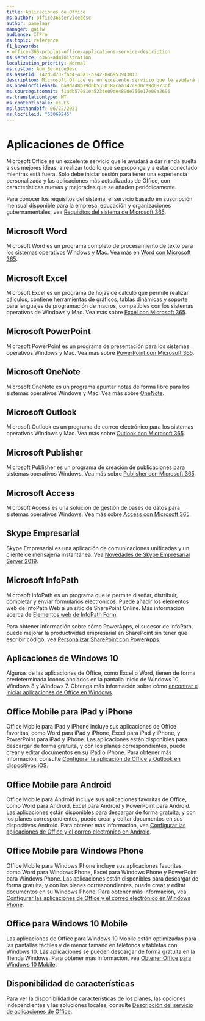 ```yaml
---
title: Aplicaciones de Office
ms.author: office365servicedesc
author: pamelaar
manager: gailw
audience: ITPro
ms.topic: reference
f1_keywords:
- office-365-proplus-office-applications-service-description
ms.service: o365-administration
localization_priority: Normal
ms.custom: Adm_ServiceDesc
ms.assetid: 142d5d73-fac4-45a1-b742-846953943813
description: Microsoft Office es un excelente servicio que le ayudará a dar rienda suelta a sus mejores ideas, a realizar todo lo que se proponga y a estar conectado mientras está fuera. Solo debe iniciar sesión para tener una experiencia personalizada y las aplicaciones más actualizadas de Office, con características nuevas y mejoradas que se añaden periódicamente.
ms.openlocfilehash: ba9da48b79d6b5350182caa347c8d0ce9d6873df
ms.sourcegitcommit: f1adb57081ea5234e09de4890e756e17e09a2696
ms.translationtype: MT
ms.contentlocale: es-ES
ms.lasthandoff: 06/22/2021
ms.locfileid: "53069245"
---
```

# <a name="office-applications"></a>Aplicaciones de Office

Microsoft Office es un excelente servicio que le ayudará a dar rienda suelta a sus mejores ideas, a realizar todo lo que se proponga y a estar conectado mientras está fuera. Solo debe iniciar sesión para tener una experiencia personalizada y las aplicaciones más actualizadas de Office, con características nuevas y mejoradas que se añaden periódicamente.
  
Para conocer los requisitos del sistema, el servicio basado en suscripción mensual disponible para la empresa, educación y organizaciones gubernamentales, vea [Requisitos del sistema de Microsoft 365](https://products.office.com/office-system-requirements/#Office365forBEG).
  
## <a name="microsoft-word"></a>Microsoft Word

Microsoft Word es un programa completo de procesamiento de texto para los sistemas operativos Windows y Mac. Vea más en [Word con Microsoft 365](https://www.microsoft.com/microsoft-365/word).

## <a name="microsoft-excel"></a>Microsoft Excel

Microsoft Excel es un programa de hojas de cálculo que permite realizar cálculos, contiene herramientas de gráficos, tablas dinámicas y soporte para lenguajes de programación de macros, compatibles con los sistemas operativos de Windows y Mac. Vea más sobre [Excel con Microsoft 365](https://www.microsoft.com/microsoft-365/excel).
  
## <a name="microsoft-powerpoint"></a>Microsoft PowerPoint

Microsoft PowerPoint es un programa de presentación para los sistemas operativos Windows y Mac. Vea más sobre [PowerPoint con Microsoft 365](https://www.microsoft.com/microsoft-365/powerpoint).

## <a name="microsoft-onenote"></a>Microsoft OneNote

Microsoft OneNote es un programa apuntar notas de forma libre para los sistemas operativos Windows y Mac. Vea más sobre [OneNote](https://www.microsoft.com/microsoft-365/onenote/digital-note-taking-app).
  
## <a name="microsoft-outlook"></a>Microsoft Outlook

Microsoft Outlook es un programa de correo electrónico para los sistemas operativos Windows y Mac. Vea más sobre [Outlook con Microsoft 365](https://www.microsoft.com/microsoft-365/outlook/outlook-personal-email-plans).
  
## <a name="microsoft-publisher"></a>Microsoft Publisher

Microsoft Publisher es un programa de creación de publicaciones para sistemas operativos Windows. Vea más sobre [Publisher con Microsoft 365](https://www.microsoft.com/microsoft-365/publisher).
  
## <a name="microsoft-access"></a>Microsoft Access

Microsoft Access es una solución de gestión de bases de datos para sistemas operativos Windows. Vea más sobre [Access con Microsoft 365](https://www.microsoft.com/microsoft-365/access).
  
## <a name="skype-for-business"></a>Skype Empresarial

Skype Empresarial es una aplicación de comunicaciones unificadas y un cliente de mensajería instantánea. Vea [Novedades de Skype Empresarial Server 2019](/skypeforbusiness/whats-new).
  
## <a name="microsoft-infopath"></a>Microsoft InfoPath

Microsoft InfoPath es un programa que le permite diseñar, distribuir, completar y enviar formularios electrónicos. Puede añadir los elementos web de InfoPath Web a un sitio de SharePoint Online. Más información acerca de [Elementos web de InfoPath Form](https://go.microsoft.com/fwlink/p/?LinkId=271687).

Para obtener información sobre cómo PowerApps, el sucesor de InfoPath, puede mejorar la productividad empresarial en SharePoint sin tener que escribir código, vea [Personalizar SharePoint con PowerApps](https://powerapps.microsoft.com/infopath/).
  
## <a name="windows-10-apps"></a>Aplicaciones de Windows 10

Algunas de las aplicaciones de Office, como Excel o Word, tienen de forma predeterminada iconos anclados en la pantalla Inicio de Windows 10, Windows 8 y Windows 7. Obtenga más información sobre cómo [encontrar e iniciar aplicaciones de Office en Windows](https://support.microsoft.com/office/907ce545-6ae8-459b-8d9d-de6764a635d6).
  
## <a name="office-mobile-for-ipadiphone"></a>Office Mobile para iPad y iPhone

Office Mobile para iPad y iPhone incluye sus aplicaciones de Office favoritas, como Word para iPad y iPhone, Excel para iPad y iPhone, y PowerPoint para iPad y iPhone. Las aplicaciones están disponibles para descargar de forma gratuita, y con los planes correspondientes, puede crear y editar documentos en su iPad o iPhone. Para obtener más información, consulte [Configurar la aplicación de Office y Outlook en dispositivos iOS](https://support.microsoft.com/office/0402b37e-49c4-4419-a030-f34c2013041f).

## <a name="office-mobile-for-android"></a>Office Mobile para Android

Office Mobile para Android incluye sus aplicaciones favoritas de Office, como Word para Android, Excel para Android y PowerPoint para Android. Las aplicaciones están disponibles para descargar de forma gratuita, y con los planes correspondientes, puede crear y editar documentos en sus dispositivos Android. Para obtener más información, vea [Configurar las aplicaciones de Office y el correo electrónico en Android](https://support.office.com/article/6ef2ebf2-fc2d-474a-be4a-5a801365c87f).

## <a name="office-mobile-for-windows-phone"></a>Office Mobile para Windows Phone

Office Mobile para Windows Phone incluye sus aplicaciones favoritas, como Word para Windows Phone, Excel para Windows Phone y PowerPoint para Windows Phone. Las aplicaciones están disponibles para descargar de forma gratuita, y con los planes correspondientes, puede crear y editar documentos en su Windows Phone. Para obtener más información, vea [Configurar las aplicaciones de Office y el correo electrónico en Windows Phone](https://support.office.com/article/9bccc8b8-a321-4d0d-a45e-6e06a3438e43).

## <a name="office-for-windows-10-mobile"></a>Office para Windows 10 Mobile

Las aplicaciones de Office para Windows 10 Mobile están optimizadas para las pantallas táctiles y de menor tamaño en teléfonos y tabletas con Windows 10. Las aplicaciones se pueden descargar de forma gratuita en la Tienda Windows. Para obtener más información, vea [Obtener Office para Windows 10 Mobile](https://products.office.com/mobile/office-mobile-apps-for-windows).
  
## <a name="feature-availability"></a>Disponibilidad de características

Para ver la disponibilidad de características de los planes, las opciones independientes y las soluciones locales, consulte [Descripción del servicio de aplicaciones de Office](office-applications-service-description.md).
